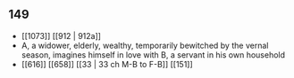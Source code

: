 ## 149
- [[1073]] [[912 | 912a]] 
- A, a widower, elderly, wealthy, temporarily bewitched by the vernal season, imagines himself in love with B, a servant in his own household
- [[616]] [[658]] [[33 | 33 ch M-B to F-B]] [[151]] 

